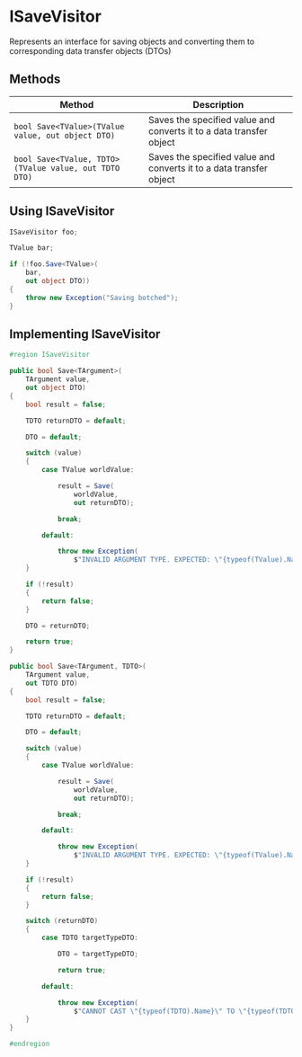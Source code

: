 # ISaveVisitor

Represents an interface for saving objects and converting them to corresponding data transfer objects (DTOs)

## Methods

Method | Description
--- | ---
`bool Save<TValue>(TValue value, out object DTO)` | Saves the specified value and converts it to a data transfer object
`bool Save<TValue, TDTO>(TValue value, out TDTO DTO)` | Saves the specified value and converts it to a data transfer object

## Using ISaveVisitor

```csharp
ISaveVisitor foo;

TValue bar;

if (!foo.Save<TValue>(
	bar,
	out object DTO))
{
	throw new Exception("Saving botched");
}
```

## Implementing ISaveVisitor

```csharp
#region ISaveVisitor

public bool Save<TArgument>(
	TArgument value,
	out object DTO)
{
	bool result = false;

	TDTO returnDTO = default;

	DTO = default;

	switch (value)
	{
		case TValue worldValue:

			result = Save(
				worldValue,
				out returnDTO);

			break;

		default:

			throw new Exception(
				$"INVALID ARGUMENT TYPE. EXPECTED: \"{typeof(TValue).Name}\" RECEIVED: \"{typeof(TArgument).etType().Name}\"");
	}

	if (!result)
	{
		return false;
	}

	DTO = returnDTO;

	return true;
}

public bool Save<TArgument, TDTO>(
	TArgument value,
	out TDTO DTO)
{
	bool result = false;

	TDTO returnDTO = default;

	DTO = default;

	switch (value)
	{
		case TValue worldValue:

			result = Save(
				worldValue,
				out returnDTO);

			break;

		default:

			throw new Exception(
				$"INVALID ARGUMENT TYPE. EXPECTED: \"{typeof(TValue).Name}\" RECEIVED: \"{typeof(TArgument).GetType().Name}\"");
	}

	if (!result)
	{
		return false;
	}

	switch (returnDTO)
	{
		case TDTO targetTypeDTO:

			DTO = targetTypeDTO;

			return true;

		default:

			throw new Exception(
				$"CANNOT CAST \"{typeof(TDTO).Name}\" TO \"{typeof(TDTO).GetType().Name}\"");
	}
}

#endregion

```
